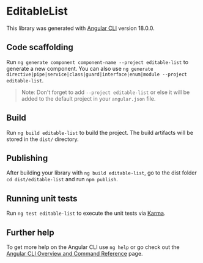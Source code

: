 # EditableList

This library was generated with [Angular CLI](https://github.com/angular/angular-cli) version 18.0.0.

## Code scaffolding

Run `ng generate component component-name --project editable-list` to generate a new component. You can also use `ng generate directive|pipe|service|class|guard|interface|enum|module --project editable-list`.
> Note: Don't forget to add `--project editable-list` or else it will be added to the default project in your `angular.json` file. 

## Build

Run `ng build editable-list` to build the project. The build artifacts will be stored in the `dist/` directory.

## Publishing

After building your library with `ng build editable-list`, go to the dist folder `cd dist/editable-list` and run `npm publish`.

## Running unit tests

Run `ng test editable-list` to execute the unit tests via [Karma](https://karma-runner.github.io).

## Further help

To get more help on the Angular CLI use `ng help` or go check out the [Angular CLI Overview and Command Reference](https://angular.io/cli) page.
